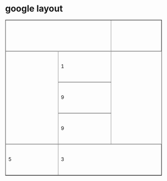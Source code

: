 <html> 
 <head> 
  <h1>google layout</h1> 
</head> 
 <body> 
   <table border="1"> 
   <tr>
      <th colspan="2" width="450" height="100"></th>
      <th width="450" height="100"></th>
   </tr>
    <tr>
      <td rowspan="4" width="450" height="100"></td>
    </tr>
   <tr>
      <td width="450" height="100">1</td>
   </tr>
   <tr> 
      <td width="450" height="100">9</td>
 </tr>
      <tr> 
      <td width="450" height="100">9</td>
 </tr>
   <tr>
      <td  rowspan="3" width="450" height="100">5</td>
   </tr>
   <tr>
    <td colspan="2" width="450" height="100">3</td>
 </tr>
</table>
</body>
</html>
